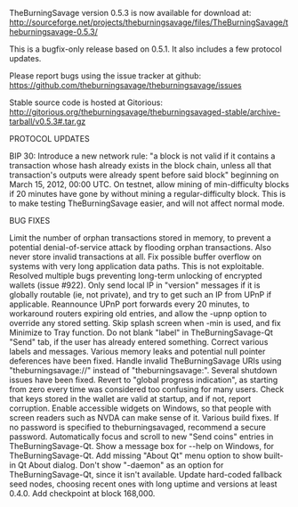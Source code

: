 TheBurningSavage version 0.5.3 is now available for download at:
http://sourceforge.net/projects/theburningsavage/files/TheBurningSavage/theburningsavage-0.5.3/

This is a bugfix-only release based on 0.5.1.
It also includes a few protocol updates.

Please report bugs using the issue tracker at github:
https://github.com/theburningsavage/theburningsavage/issues

Stable source code is hosted at Gitorious:
http://gitorious.org/theburningsavage/theburningsavaged-stable/archive-tarball/v0.5.3#.tar.gz

PROTOCOL UPDATES

BIP 30: Introduce a new network rule: "a block is not valid if it contains a transaction whose hash already exists in the block chain, unless all that transaction's outputs were already spent before said block" beginning on March 15, 2012, 00:00 UTC.
On testnet, allow mining of min-difficulty blocks if 20 minutes have gone by without mining a regular-difficulty block. This is to make testing TheBurningSavage easier, and will not affect normal mode.

BUG FIXES

Limit the number of orphan transactions stored in memory, to prevent a potential denial-of-service attack by flooding orphan transactions. Also never store invalid transactions at all.
Fix possible buffer overflow on systems with very long application data paths. This is not exploitable.
Resolved multiple bugs preventing long-term unlocking of encrypted wallets
(issue #922).
Only send local IP in "version" messages if it is globally routable (ie, not private), and try to get such an IP from UPnP if applicable.
Reannounce UPnP port forwards every 20 minutes, to workaround routers expiring old entries, and allow the -upnp option to override any stored setting.
Skip splash screen when -min is used, and fix Minimize to Tray function.
Do not blank "label" in TheBurningSavage-Qt "Send" tab, if the user has already entered something.
Correct various labels and messages.
Various memory leaks and potential null pointer deferences have been fixed.
Handle invalid TheBurningSavage URIs using "theburningsavage://" instead of "theburningsavage:".
Several shutdown issues have been fixed.
Revert to "global progress indication", as starting from zero every time was considered too confusing for many users.
Check that keys stored in the wallet are valid at startup, and if not, report corruption.
Enable accessible widgets on Windows, so that people with screen readers such as NVDA can make sense of it.
Various build fixes.
If no password is specified to theburningsavaged, recommend a secure password.
Automatically focus and scroll to new "Send coins" entries in TheBurningSavage-Qt.
Show a message box for --help on Windows, for TheBurningSavage-Qt.
Add missing "About Qt" menu option to show built-in Qt About dialog.
Don't show "-daemon" as an option for TheBurningSavage-Qt, since it isn't available.
Update hard-coded fallback seed nodes, choosing recent ones with long uptime and versions at least 0.4.0.
Add checkpoint at block 168,000.
